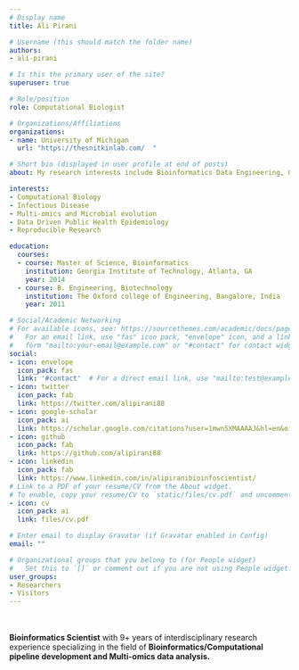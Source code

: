 ```yaml
---
# Display name
title: Ali Pirani

# Username (this should match the folder name)
authors:
- ali-pirani

# Is this the primary user of the site?
superuser: true

# Role/position
role: Computational Biologist

# Organizations/Affiliations
organizations:
- name: University of Michigan
  url: "https://thesnitkinlab.com/  "

# Short bio (displayed in user profile at end of posts)
about: My research interests include Bioinformatics Data Engineering, Genomic Epidemiology and Public Health.

interests:
- Computational Biology
- Infectious Disease
- Multi-omics and Microbial evolution
- Data Driven Public Health Epidemiology
- Reproducible Research

education:
  courses:
  - course: Master of Science, Bioinformatics
    institution: Georgia Institute of Technology, Atlanta, GA
    year: 2014
  - course: B. Engineering, Biotechnology
    institution: The Oxford college of Engineering, Bangalore, India
    year: 2011

# Social/Academic Networking
# For available icons, see: https://sourcethemes.com/academic/docs/page-builder/#icons
#   For an email link, use "fas" icon pack, "envelope" icon, and a link in the
#   form "mailto:your-email@example.com" or "#contact" for contact widget.
social:
- icon: envelope
  icon_pack: fas
  link: '#contact'  # For a direct email link, use "mailto:test@example.org".
- icon: twitter
  icon_pack: fab
  link: https://twitter.com/alipirani88
- icon: google-scholar
  icon_pack: ai
  link: https://scholar.google.com/citations?user=1mwn5XMAAAAJ&hl=en&oi=ao
- icon: github
  icon_pack: fab
  link: https://github.com/alipirani88
- icon: linkedin
  icon_pack: fab
  link: https://www.linkedin.com/in/alipiranibioinfoscientist/
# Link to a PDF of your resume/CV from the About widget.
# To enable, copy your resume/CV to `static/files/cv.pdf` and uncomment the lines below.
- icon: cv
  icon_pack: ai
  link: files/cv.pdf

# Enter email to display Gravatar (if Gravatar enabled in Config)
email: ""

# Organizational groups that you belong to (for People widget)
#   Set this to `[]` or comment out if you are not using People widget.
user_groups:
- Researchers
- Visitors
---
```


<br />
<br /> 
<strong>Bioinformatics Scientist</strong> with 9+ years of interdisciplinary research experience specializing in the field of <strong>Bioinformatics/Computational pipeline development and  Multi-omics data analysis.</strong>
<br /> 
<br /> 
<br /> 
<br /> 
<br /> 